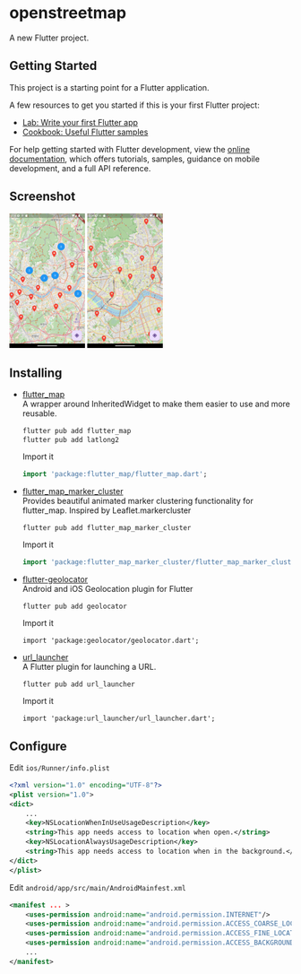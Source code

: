 # openstreetmap

A new Flutter project.

## Getting Started

This project is a starting point for a Flutter application.

A few resources to get you started if this is your first Flutter project:

- [Lab: Write your first Flutter app](https://docs.flutter.dev/get-started/codelab)
- [Cookbook: Useful Flutter samples](https://docs.flutter.dev/cookbook)

For help getting started with Flutter development, view the
[online documentation](https://docs.flutter.dev/), which offers tutorials,
samples, guidance on mobile development, and a full API reference.

## Screenshot

![Screenshot](./Screenshot.png)
![Screenshot2](./Screenshot2.png)

## Installing

- [flutter_map](https://github.com/fleaflet/flutter_map)  
  A wrapper around InheritedWidget to make them easier to use and more reusable.

  ```shell
  flutter pub add flutter_map
  flutter pub add latlong2
  ```

  Import it

  ```dart
  import 'package:flutter_map/flutter_map.dart';
  ```

- [flutter_map_marker_cluster](https://github.com/lpongetti/flutter_map_marker_cluster)  
  Provides beautiful animated marker clustering functionality for flutter_map. Inspired by Leaflet.markercluster

  ```shell
  flutter pub add flutter_map_marker_cluster
  ```

  Import it

  ```dart
  import 'package:flutter_map_marker_cluster/flutter_map_marker_cluster.dart';
  ```

- [flutter-geolocator](https://github.com/Baseflow/flutter-geolocator)  
  Android and iOS Geolocation plugin for Flutter

  ```shell
  flutter pub add geolocator
  ```

  Import it

  ```shell
  import 'package:geolocator/geolocator.dart';
  ```

- [url_launcher](https://github.com/flutter/packages/tree/main/packages/url_launcher/url_launcher)  
  A Flutter plugin for launching a URL.

  ```shell
  flutter pub add url_launcher
  ```

  Import it

  ```shell
  import 'package:url_launcher/url_launcher.dart';
  ```

## Configure

Edit `ios/Runner/info.plist`

```xml
<?xml version="1.0" encoding="UTF-8"?>
<plist version="1.0">
<dict>
    ...
    <key>NSLocationWhenInUseUsageDescription</key>
    <string>This app needs access to location when open.</string>
    <key>NSLocationAlwaysUsageDescription</key>
    <string>This app needs access to location when in the background.</string>
</dict>
</plist>
```

Edit `android/app/src/main/AndroidMainfest.xml`

```xml
<manifest ... >
    <uses-permission android:name="android.permission.INTERNET"/>
    <uses-permission android:name="android.permission.ACCESS_COARSE_LOCATION" />
    <uses-permission android:name="android.permission.ACCESS_FINE_LOCATION" />
    <uses-permission android:name="android.permission.ACCESS_BACKGROUND_LOCATION" />
    ...
</manifest>
```
